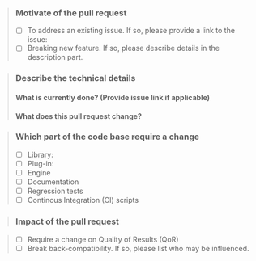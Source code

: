 > ### Motivate of the pull request
> - [ ] To address an existing issue. If so, please provide a link to the issue: <issue id>
> - [ ] Breaking new feature. If so, please describe details in the description part.

> ### Describe the technical details
> #### What is currently done? (Provide issue link if applicable)
> <!-- Please provide a list of limitations if not specified in any issue -->
> <!-- Below is a template, uncomment upon your needs -->
> <!-- Currently, FOEDAG has the following limitations: -->
> <!-- - [ ] technical details about limitation  -->
> <!-- - [ ] more limitations  -->
>
> #### What does this pull request change?
> <!-- Please provide a list of highlights of your changes. -->
> <!-- Below is a template, uncomment upon your needs -->
> <!-- This PR improves in the following aspects: -->
> <!-- - [ ] details about the technical highlight -->
> <!-- - [ ] <more technical highlights -->

> ### Which part of the code base require a change
> <!-- In general, modification on existing submodules are not acceptable. You should push changes to upstream. -->
> - [ ] Library: <Specify the library name>
> - [ ] Plug-in: <Specify the plugin name>
> - [ ] Engine
> - [ ] Documentation
> - [ ] Regression tests
> - [ ] Continous Integration (CI) scripts

> ### Impact of the pull request

> - [ ] Require a change on Quality of Results (QoR)
> - [ ] Break back-compatibility. If so, please list who may be influenced.
